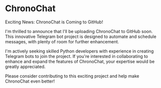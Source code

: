 # ChronoChat

Exciting News: ChronoChat is Coming to GitHub!

I'm thrilled to announce that I'll be uploading ChronoChat to GitHub soon. This innovative Telegram bot project is designed to automate and schedule messages, with plenty of room for further enhancement.

I'm actively seeking skilled Python developers with experience in creating Telegram bots to join the project. If you're interested in collaborating to enhance and expand the features of ChronoChat, your expertise would be greatly appreciated.

Please consider contributing to this exciting project and help make ChronoChat even better!
